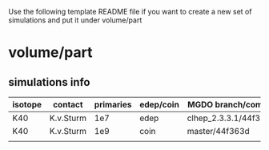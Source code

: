 Use the following template README file if you want to create a new set of simulations and put it under volume/part

# volume/part

## simulations info

| isotope | contact   | primaries | edep/coin | MGDO branch/commit    | MaGe branch/commmit        | notes   |
| ------- | --------- | --------- | --------- | --------------------- | -------------------------- | ------- |
| K40     | K.v.Sturm | 1e7       | edep      | clhep_2.3.3.1/44f363d | GERDAphaseII_g4.10/31834a8 | example |
| K40     | K.v.Sturm | 1e9       | coin      | master/44f363d        | GERDAphaseII/4a505b1       | example |
|         |           |           |           |                       |                            |         |
